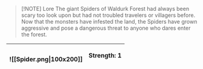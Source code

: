 
> [!NOTE] Lore
> The giant Spiders of Waldurk Forest had always been scary too look upon but had not troubled travelers or villagers before. Now that the monsters have infested the land, the Spiders have grown aggressive and pose a dangerous threat to anyone who dares enter the forest.

| ![[Spider.png\|100x200]] | <p align="left">Strength: 1<br><br> |
| :----------------------: | :---------------------------------: |
